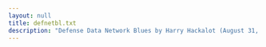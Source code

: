 ```yaml
---
layout: null
title: defnetbl.txt
description: "Defense Data Network Blues by Harry Hackalot (August 31, 1983)"
---
```

